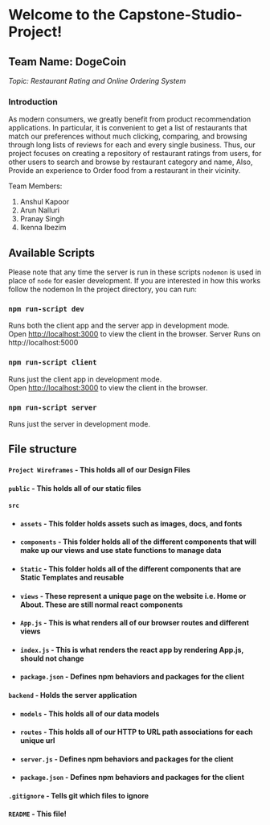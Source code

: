 # Welcome to the Capstone-Studio-Project!
## Team Name: DogeCoin

_Topic: Restaurant Rating and Online Ordering System_

### Introduction
As modern consumers, we greatly benefit from product recommendation applications. In particular, it is convenient to get a list of restaurants that match our preferences without much clicking, comparing, and browsing through long lists of reviews for each and every single business. 
Thus, our project focuses on creating a repository of restaurant ratings from users, for other users to search and browse by restaurant category and name, Also, Provide an experience to Order food from a restaurant in their vicinity.

Team Members:
1. Anshul Kapoor
2. Arun Nalluri
3. Pranay Singh
4. Ikenna Ibezim


## Available Scripts

Please note that any time the server is run in these scripts `nodemon` is used in place of `node` for easier development. If you are interested in how this works follow the nodemon In the project directory, you can run:

### `npm run-script dev`

Runs both the client app and the server app in development mode.<br>
Open [http://localhost:3000](http://localhost:3000) to view the client in the browser.
Server Runs on http://localhost:5000

### `npm run-script client`

Runs just the client app in development mode.<br>
Open [http://localhost:3000](http://localhost:3000) to view the client in the browser.


### `npm run-script server`

Runs just the server in development mode.<br>

## File structure
#### `Project Wireframes` - This holds all of our Design Files
#### `public` - This holds all of our static files
#### `src`
- #### `assets` - This folder holds assets such as images, docs, and fonts
- #### `components` - This folder holds all of the different components that will make up our views and use state functions to manage data
- #### `Static` - This folder holds all of the different components that are Static Templates and reusable
- #### `views` - These represent a unique page on the website i.e. Home or About. These are still normal react components
- #### `App.js` - This is what renders all of our browser routes and different views
- #### `index.js` - This is what renders the react app by rendering App.js, should not change
- #### `package.json` - Defines npm behaviors and packages for the client
#### `backend` - Holds the server application
- #### `models` - This holds all of our data models
- #### `routes` - This holds all of our HTTP to URL path associations for each unique url
- #### `server.js` - Defines npm behaviors and packages for the client
- #### `package.json` - Defines npm behaviors and packages for the client
#### `.gitignore` - Tells git which files to ignore
#### `README` - This file!
